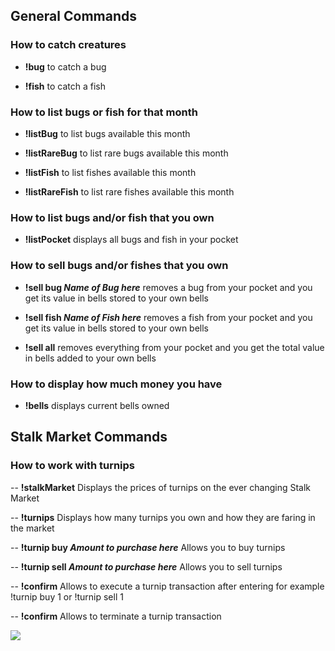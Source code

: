 ## General Commands

### How to catch creatures

- **!bug** to catch a bug

- **!fish** to catch a fish

### How to list bugs or fish for that month

- **!listBug** to list bugs available this month

- **!listRareBug** to list rare bugs available this month

- **!listFish** to list fishes available this month

- **!listRareFish** to list rare fishes available this month

### How to list bugs and/or fish that you own

- **!listPocket** displays all bugs and fish in your pocket

### How to sell bugs and/or fishes that you own

- **!sell bug *Name of Bug here*** removes a bug from your pocket and you get its value in bells stored to your own bells

- **!sell fish *Name of Fish here*** removes a fish from your pocket and you get its value in bells stored to your own bells

- **!sell all** removes everything from your pocket and you get the total value in bells added to your own bells

### How to display how much money you have

- **!bells** displays current bells owned

## Stalk Market Commands

### How to work with turnips

-- **!stalkMarket** Displays the prices of turnips on the ever changing Stalk Market

-- **!turnips** Displays how many turnips you own and how they are faring in the market

-- **!turnip buy *Amount to purchase here*** Allows you to buy turnips

-- **!turnip sell *Amount to purchase here*** Allows you to sell turnips

-- **!confirm** Allows to execute a turnip transaction after entering for example !turnip buy 1 or !turnip sell 1

-- **!confirm** Allows to terminate a turnip transaction

![](https://cdn.discordapp.com/attachments/685583064885100568/694771062734323722/crossingbotv1.png)
